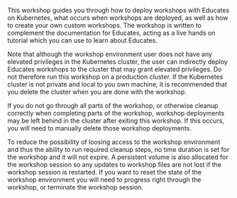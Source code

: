 This workshop guides you through how to deploy workshops with Educates on Kubernetes, what occurs when workshops are deployed, as well as how to create your own custom workshops. The workshop is written to complement the documentation for Educates, acting as a live hands on tutorial which you can use to learn about Educates.

Note that although the workshop environment user does not have any elevated privileges in the Kubernetes cluster, the user can indirectly deploy Educates workshops to the cluster that may grant elevated privileges. Do not therefore run this workshop on a production cluster. If the Kubernetes cluster is not private and local to you own machine, it is recommended that you delete the cluster when you are done with the workshop.

If you do not go through all parts of the workshop, or otherwise cleanup correctly when completing parts of the workshop, workshop deployments may be left behind in the cluster after exiting this workshop. If this occurs, you will need to manually delete those workshop deployments.

To reduce the possibility of loosing access to the workshop environment and thus the ability to run required cleanup steps, no time duration is set for the workshop and it will not expire. A persistent volume is also allocated for the workshop session so any updates to workshop files are not lost if the workshop session is restarted. If you want to reset the state of the workshop environment you will need to progress right through the workshop, or terminate the workshop session.
